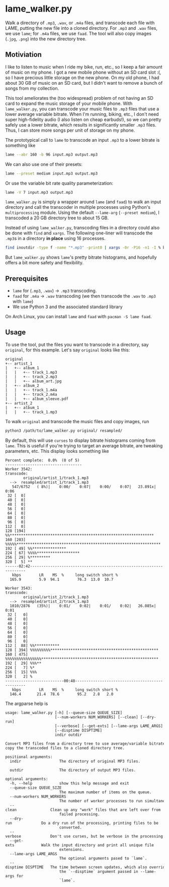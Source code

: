 # lame_walker.py
Walk a directory of `.mp3`, `.wav`, or `.m4a` files, and transcode each file with LAME,
putting the new file into a cloned directory.  For `.mp3` and `.wav` files, we use
`lame`; for `.m4a` files, we use `faad`.  The tool will also copy images (`.jpg`, `.png`)
into the new directory tree.

## Motiviation
I like to listen to music when I ride my bike, run, etc., so I keep a fair amount
of music on my phone.  I got a new mobile phone without an SD card slot :(, so I
have precious little storage on the new phone.  On my old phone, I had about 30
GB of music on an SD card, but I didn't want to remove a bunch of songs from my
collection.

This tool ameliorates the (too widespread) problem of not having an SD card to
expand the music storage of your mobile phone.  With `lame_walker.py`, you can
transcode your music files to `.mp3` files that use a lower average variable
bitrate.  When I'm running, biking, etc., I don't need super high-fidelity
audio (I also listen on cheap earbuds!), so we can pretty safely use a lower
bitrate, which results in significantly smaller `.mp3` files.  Thus, I can
store more songs per unit of storage on my phone.

The prototypical call to `lame` to transcode an input `.mp3` to a lower bitrate
is something like

```bash
lame --abr 160 -b 96 input.mp3 output.mp3
```
We can also use one of their presets:

```bash
lame --preset medium input.mp3 output.mp3
```

Or use the variable bit rate quality parameterization:

```bash
lame -V 7 input.mp3 output.mp3
```

`lame_walker.py` is simply a wrapper around `lame` (and `faad`) to walk an input
directory and call the transcoder in multiple processes using Python's `multiprocessing`
module.  Using the default `--lame-arg` (`--preset medium`), I transcoded a 20 GB
directory tree to about 15 GB.


Instead of using `lame_walker.py`, transcoding files in a directory could also
be done with `find` and `xargs`.  The following one-liner will transcode the
`.mp3`s in a directory **in place** using 16 processes.
```bash
find inoutdir -type f -name "*.mp3" -print0 | xargs -0r -P16 -n1 -I % bash -c 'lame -V 7 --quiet "%" "%.tmp" && mv "%.tmp" "%"'
```

But `lame_walker.py` shows `lame`'s pretty bitrate histograms, and hopefully
offers a bit more safety and flexibility.


## Prerequisites
* `lame` for (`.mp3`, `.wav`) -> `.mp3` transcoding.
* `faad` for `.m4a` -> `.wav` transcoding (we then transcode the `.wav` to `.mp3` with `lame`)
* We use Python 3 and the associated standard library

On Arch Linux, you can install `lame` and `faad` with `pacman -S lame faad`.

## Usage
To use the tool, put the files you want to transcode in a directory, say `original`,
for this example.  Let's say `original` looks like this:

```
original
+-- artist_1
|   +-- album_1
|   |   +-- track_1.mp3
|   |   +-- track_2.mp3
|   |   +-- album_art.jpg
|   +-- album_2
|   |   +-- track_1.m4a
|   |   +-- track_2.m4a
|   |   +-- album_sleeve.pdf
+-- artist_2
|   +-- album_1
|   |   +-- track_1.mp3
```

To walk `original` and transcode the music files and copy images, run

```bash
python3 /path/to/lame_walker.py original/ resampled/
```

By default, this will use `curses` to display bitrate histograms coming from `lame`.
This is useful if you're trying to target an average bitrate, are tweaking parameters,
etc.  This display looks something like

```
Percent complete:  0.0%  (0 of 5)
----------------------------------
Worker 3542:
transcode:
        original/artist_1/track_1.mp3
  -->  resampled/artist_1/track_1.mp3
   547/6752   ( 8%)|    0:00/    0:07|    0:00/    0:07|   23.891x|    0:06
 32 [  0]
 40 [  0]
 48 [  0]
 56 [  0]
 64 [  0]
 80 [  0]
 96 [  0]
112 [  0]
128 [194] %%****************************************************************
160 [203] %%%%%****************************************************************
192 [ 49] %%***************
224 [ 67] %%%%*******************
256 [ 29] %*********
320 [  5] **
------02:42--------------------------------------------------------------------
   kbps        LR    MS  %     long switch short %
  165.9        5.9  94.1        76.3  13.0  10.7

Worker 3543:
transcode:
        original/artist_2/track_1.mp3
  -->  resampled/artist_2/track_1.mp3
  1010/2876   (35%)|    0:01/    0:02|    0:01/    0:02|   26.085x|    0:01
 32 [   0]
 40 [   0]
 48 [   0]
 56 [   0]
 64 [   0]
 80 [   0]
 96 [   0]
112 [  88] %%***********
128 [ 394] %%%%%%%%%************************************************
160 [ 475] %%%%%%%%%%%%%%%%****************************************************
192 [  29] %%%**
224 [   7] %*
256 [  15] %%%
320 [   2] %
--------------------------00:48------------------------------------------------
   kbps        LR    MS  %     long switch short %
  146.4       21.4  78.6        95.2   2.8   2.0
```


The argparse help is
```
usage: lame_walker.py [-h] [--queue-size QUEUE_SIZE]
                      [--num-workers NUM_WORKERS] [--clean] [--dry-run]
                      [--verbose] [--get-exts] [--lame-args LAME_ARGS]
                      [--disptime DISPTIME]
                      indir outdir
 
Convert MP3 files from a directory tree to use average/variable bitrate and
copy the transcoded files to a cloned directory tree.
 
positional arguments:
  indir                 The directory of original MP3 files.

  outdir                The directory of output MP3 files.
 
optional arguments:
  -h, --help            show this help message and exit
  --queue-size QUEUE_SIZE
                        The maximum number of items on the queue.
  --num-workers NUM_WORKERS
                        The number of worker processes to run simultaneously.
  --clean               Clean up any "work" files that are left over from
                        failed processing.
  --dry-run             Do a dry run of the processing, printing files to be
                        converted.
  --verbose             Don't use curses, but be verbose in the processing.
  --get-exts            Walk the input directory and print all unique file
                        extensions.
  --lame-args LAME_ARGS
                        The optional arguments pased to `lame`.
  --disptime DISPTIME   The time between screen updates, which also overrides
                        the `--disptime` argument passed in --lame-args for
                        `lame`.
```
